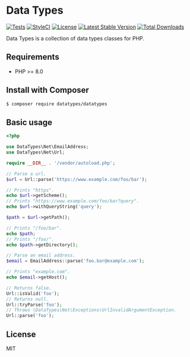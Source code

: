 # Data Types

[![Tests](https://github.com/themichaelhall/datatypes/workflows/tests/badge.svg?branch=master)](https://github.com/themichaelhall/datatypes/actions)
[![StyleCI](https://styleci.io/repos/60113501/shield?style=flat&branch=master)](https://styleci.io/repos/60113501)
[![License](https://poser.pugx.org/datatypes/datatypes/license)](https://packagist.org/packages/datatypes/datatypes)
[![Latest Stable Version](https://poser.pugx.org/datatypes/datatypes/v/stable)](https://packagist.org/packages/datatypes/datatypes)
[![Total Downloads](https://poser.pugx.org/datatypes/datatypes/downloads)](https://packagist.org/packages/datatypes/datatypes)

Data Types is a collection of data types classes for PHP.

## Requirements

- PHP >= 8.0

## Install with Composer

``` bash
$ composer require datatypes/datatypes
```

## Basic usage

```php
<?php

use DataTypes\Net\EmailAddress;
use DataTypes\Net\Url;

require __DIR__ . '/vendor/autoload.php';

// Parse a url.
$url = Url::parse('https://www.example.com/foo/bar');

// Prints "https".
echo $url->getScheme();
// Prints "https://www.example.com/foo/bar?query".
echo $url->withQueryString('query');

$path = $url->getPath();

// Prints "/foo/bar".
echo $path;
// Prints "/foo/".
echo $path->getDirectory();

// Parse an email address.
$email = EmailAddress::parse('foo.bar@example.com');

// Prints "example.com".
echo $email->getHost();

// Returns false.
Url::isValid('foo');
// Returns null.
Url::tryParse('foo');
// Throws \DataTypes\Net\Exceptions\UrlInvalidArgumentException.
Url::parse('foo');
```

## License

MIT
